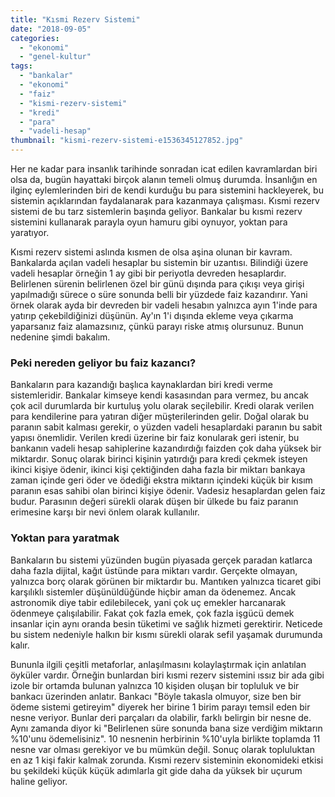 ```yaml
---
title: "Kısmi Rezerv Sistemi"
date: "2018-09-05"
categories: 
  - "ekonomi"
  - "genel-kultur"
tags: 
  - "bankalar"
  - "ekonomi"
  - "faiz"
  - "kismi-rezerv-sistemi"
  - "kredi"
  - "para"
  - "vadeli-hesap"
thumbnail: "kismi-rezerv-sistemi-e1536345127852.jpg"
---
```


Her ne kadar para insanlık tarihinde sonradan icat edilen kavramlardan biri olsa da, bugün hayattaki birçok alanın temeli olmuş durumda. İnsanlığın en ilginç eylemlerinden biri de kendi kurduğu bu para sistemini hackleyerek, bu sistemin açıklarından faydalanarak para kazanmaya çalışması. Kısmi rezerv sistemi de bu tarz sistemlerin başında geliyor. Bankalar bu kısmi rezerv sistemini kullanarak parayla oyun hamuru gibi oynuyor, yoktan para yaratıyor.

Kısmi rezerv sistemi aslında kısmen de olsa aşina olunan bir kavram. Bankalarda açılan vadeli hesaplar bu sistemin bir uzantısı. Bilindiği üzere vadeli hesaplar örneğin 1 ay gibi bir periyotla devreden hesaplardır. Belirlenen sürenin belirlenen özel bir günü dışında para çıkışı veya girişi yapılmadığı sürece o süre sonunda belli bir yüzdede faiz kazandırır. Yani örnek olarak ayda bir devreden bir vadeli hesabın yalnızca ayın 1'inde para yatırıp çekebildiğinizi düşünün. Ay'ın 1'i dışında ekleme veya çıkarma yaparsanız faiz alamazsınız, çünkü parayı riske atmış olursunuz. Bunun nedenine şimdi bakalım.

### Peki nereden geliyor bu faiz kazancı?

Bankaların para kazandığı başlıca kaynaklardan biri kredi verme sistemleridir. Bankalar kimseye kendi kasasından para vermez, bu ancak çok acil durumlarda bir kurtuluş yolu olarak seçilebilir. Kredi olarak verilen para kendilerine para yatıran diğer müşterilerinden gelir. Doğal olarak bu paranın sabit kalması gerekir, o yüzden vadeli hesaplardaki paranın bu sabit yapısı önemlidir. Verilen kredi üzerine bir faiz konularak geri istenir, bu bankanın vadeli hesap sahiplerine kazandırdığı faizden çok daha yüksek bir miktardır. Sonuç olarak birinci kişinin yatırdığı para kredi çekmek isteyen ikinci kişiye ödenir, ikinci kişi çektiğinden daha fazla bir miktarı bankaya zaman içinde geri öder ve ödediği ekstra miktarın içindeki küçük bir kısım paranın esas sahibi olan birinci kişiye ödenir. Vadesiz hesaplardan gelen faiz budur. Parasının değeri sürekli olarak düşen bir ülkede bu faiz paranın erimesine karşı bir nevi önlem olarak kullanılır.

### Yoktan para yaratmak

Bankaların bu sistemi yüzünden bugün piyasada gerçek paradan katlarca daha fazla dijital, kağıt üstünde para miktarı vardır. Gerçekte olmayan, yalnızca borç olarak görünen bir miktardır bu. Mantıken yalnızca ticaret gibi karşılıklı sistemler düşünüldüğünde hiçbir aman da ödenemez. Ancak astronomik diye tabir edilebilecek, yani çok uç emekler harcanarak ödenmeye çalışılabilir. Fakat çok fazla emek, çok fazla işgücü demek insanlar için aynı oranda besin tüketimi ve sağlık hizmeti gerektirir. Neticede bu sistem nedeniyle halkın bir kısmı sürekli olarak sefil yaşamak durumunda kalır.

Bununla ilgili çeşitli metaforlar, anlaşılmasını kolaylaştırmak için anlatılan öyküler vardır. Örneğin bunlardan biri kısmi rezerv sistemini ıssız bir ada gibi izole bir ortamda bulunan yalnızca 10 kişiden oluşan bir topluluk ve bir bankacı üzerinden anlatır. Bankacı "Böyle takasla olmuyor, size ben bir ödeme sistemi getireyim" diyerek her birine 1 birim parayı temsil eden bir nesne veriyor. Bunlar deri parçaları da olabilir, farklı belirgin bir nesne de. Aynı zamanda diyor ki "Belirlenen süre sonunda bana size verdiğim miktarın %10'unu ödemelisiniz". 10 nesnenin herbirinin %10'uyla birlikte toplamda 11 nesne var olması gerekiyor ve bu mümkün değil. Sonuç olarak topluluktan en az 1 kişi fakir kalmak zorunda. Kısmi rezerv sisteminin ekonomideki etkisi bu şekildeki küçük küçük adımlarla git gide daha da yüksek bir uçurum haline geliyor.
